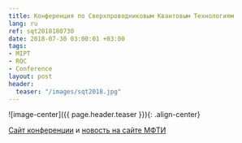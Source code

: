 ```yaml
---
title: Конференция по Сверхпроводниковым Квантовым Технологиям
lang: ru
ref: sqt2018180730
date: 2018-07-30 03:00:01 +03:00
tags:
- MIPT
- RQC
- Conference
layout: post
header:
  teaser: "/images/sqt2018.jpg"
---
```


![image-center]({{ page.header.teaser }}){: .align-center}

[Сайт конференции](http://sqt-conference.ru) и [новость на сайте МФТИ](https://mipt.ru/events/mezhdunarodnaya_konferentsiya_-sverkhprovodnikovye_kvantovye_tekhnologii)
